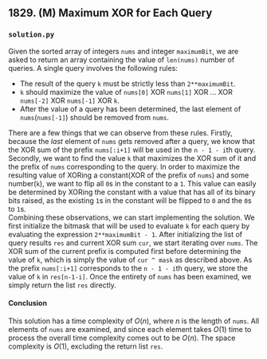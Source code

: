 ## 1829. (M) Maximum XOR for Each Query

### `solution.py`
Given the sorted array of integers `nums` and integer `maximumBit`, we are asked to return an array containing the value of `len(nums)` number of queries. A single query involves the following rules:  

- The result of the query `k` must be strictly less than `2**maximumBit`.
- `k` should maximize the value of `nums[0]` XOR `nums[1]` XOR ... XOR `nums[-2]` XOR `nums[-1]` XOR `k`.  
- After the value of a query has been determined, the last element of `nums`(`nums[-1]`) should be removed from `nums`.  

There are a few things that we can observe from these rules. Firstly, because the *last* element of `nums` gets removed after a query, we know that the XOR sum of the prefix `nums[:i+1]` will be used in the `n - 1 - i`th query. Secondly, we want to find the value `k` that maximizes the XOR sum of it and the prefix of `nums` corresponding to the query. In order to maximize the resulting value of XORing a constant(XOR of the prefix of `nums`) and some number(`k`), we want to flip all `0`s in the constant to a `1`. This value can easily be determined by XORing the constant with a value that has all of its binary bits raised, as the existing `1`s in the constant will be flipped to `0` and the `0`s to `1`s.  
Combining these observations, we can start implementing the solution. We first initialize the bitmask that will be used to evaluate `k` for each query by evaluating the expression `2**maximumBit - 1`. After initializing the list of query results `res` and current XOR sum `cur`, we start iterating over `nums`. The XOR sum of the current prefix is computed first before determining the value of `k`, which is simply the value of `cur ^ mask` as described above. As the prefix `nums[:i+1]` corresponds to the `n - 1 - i`th query, we store the value of `k` in `res[n-1-i]`. Once the entirety of `nums` has been examined, we simply return the list `res` directly.  

#### Conclusion
This solution has a time complexity of $O(n)$, where $n$ is the length of `nums`. All elements of `nums` are examined, and since each element takes $O(1)$ time to process the overall time complexity comes out to be $O(n)$. The space complexity is $O(1)$, excluding the return list `res`.  
  

